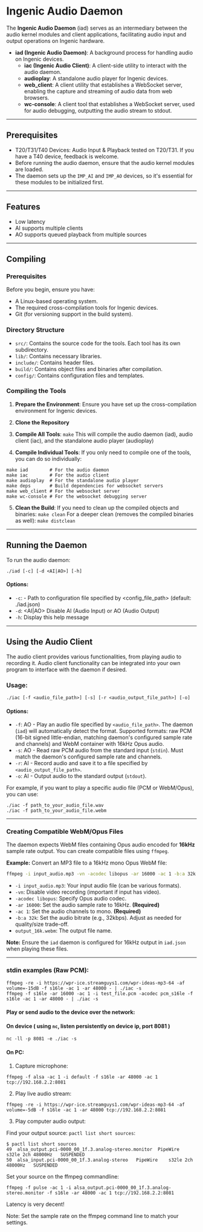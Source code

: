 # Ingenic Audio Daemon

The **Ingenic Audio Daemon** (iad) serves as an intermediary between the audio kernel modules and client applications, facilitating audio input and output operations on Ingenic hardware.

- **iad (Ingenic Audio Daemon)**: A background process for handling audio on Ingenic devices.
  - **iac (Ingenic Audio Client)**: A client-side utility to interact with the audio daemon.
  - **audioplay**: A standalone audio player for Ingenic devices.
  - **web_client**: A client utility that establishes a WebSocket server, enabling the capture and streaming of audio data from web browsers.
  - **wc-console**: A client tool that establishes a WebSocket server, used for audio debugging, outputting the audio stream to stdout.

---

## Prerequisites

- T20/T31/T40 Devices: Audio Input & Playback tested on T20/T31.  If you have a T40 device, feedback is welcome.
- Before running the audio daemon, ensure that the audio kernel modules are loaded.
- The daemon sets up the `IMP_AI` and `IMP_AO` devices, so it's essential for these modules to be initialized first.

---

## Features

- Low latency
- AI supports multiple clients
- AO supports queued playback from multiple sources

---

## Compiling

### Prerequisites

Before you begin, ensure you have:

- A Linux-based operating system.
- The required cross-compilation tools for Ingenic devices.
- Git (for versioning support in the build system).

### Directory Structure

- `src/`: Contains the source code for the tools. Each tool has its own subdirectory.
- `lib/`: Contains necessary libraries.
- `include/`: Contains header files.
- `build/`: Contains object files and binaries after compilation.
- `config/`: Contains configuration files and templates.

### Compiling the Tools

1. **Prepare the Environment**: Ensure you have set up the cross-compilation environment for Ingenic devices.

2. **Clone the Repository**

3. **Compile All Tools**: `make`
This will compile the audio daemon (iad), audio client (iac), and the standalone audio player (audioplay)

4. **Compile Individual Tools**:
If you only need to compile one of the tools, you can do so individually:
```
make iad        # For the audio daemon
make iac        # For the audio client
make audioplay  # For the standalone audio player
make deps       # Build dependencies for websocket servers
make web_client # For the websocket server
make wc-console # For the websocket debugging server
```

5. **Clean the Build**:
If you need to clean up the compiled objects and binaries:
`make clean`
For a deeper clean (removes the compiled binaries as well):
`make distclean`

---

## Running the Daemon

To run the audio daemon:

```
./iad [-c] [-d <AI|AO>] [-h]
```

#### Options:

- `-c`: <path> - Path to configuration file specified by <config_file_path> (default: ./iad.json)
- `-d`: <AI|AO>  Disable AI (Audio Input) or AO (Audio Output)
- `-h`:          Display this help message

---

## Using the Audio Client

The audio client provides various functionalities, from playing audio to recording it.  Audio client functionality can be integrated into your own program to interface with the daemon if desired.

### Usage:

```
./iac [-f <audio_file_path>] [-s] [-r <audio_output_file_path>] [-o]
```

#### Options:

- `-f`: AO - Play an audio file specified by `<audio_file_path>`. The daemon (`iad`) will automatically detect the format. Supported formats: raw PCM (16-bit signed little-endian, matching daemon's configured sample rate and channels) and WebM container with 16kHz Opus audio.
- `-s`: AO - Read raw PCM audio from the standard input (`stdin`). Must match the daemon's configured sample rate and channels.
- `-r`: AI - Record audio and save it to a file specified by `<audio_output_file_path>`.
- `-o`: AI - Output audio to the standard output (`stdout`).

For example, if you want to play a specific audio file (PCM or WebM/Opus), you can use:

```
./iac -f path_to_your_audio_file.wav
./iac -f path_to_your_audio_file.webm
```

---

### Creating Compatible WebM/Opus Files

The daemon expects WebM files containing Opus audio encoded for **16kHz** sample rate output. You can create compatible files using `ffmpeg`.

**Example:** Convert an MP3 file to a 16kHz mono Opus WebM file:

```bash
ffmpeg -i input_audio.mp3 -vn -acodec libopus -ar 16000 -ac 1 -b:a 32k output_16k.webm
```

- `-i input_audio.mp3`: Your input audio file (can be various formats).
- `-vn`: Disable video recording (important if input has video).
- `-acodec libopus`: Specify Opus audio codec.
- `-ar 16000`: Set the audio sample rate to 16kHz. **(Required)**
- `-ac 1`: Set the audio channels to mono. **(Required)**
- `-b:a 32k`: Set the audio bitrate (e.g., 32kbps). Adjust as needed for quality/size trade-off.
- `output_16k.webm`: The output file name.

**Note:** Ensure the `iad` daemon is configured for 16kHz output in `iad.json` when playing these files.

---

### stdin examples (Raw PCM):

```
ffmpeg -re -i https://wpr-ice.streamguys1.com/wpr-ideas-mp3-64 -af volume=-15dB -f s16le -ac 1 -ar 48000 - | ./iac -s
ffmpeg -f s16le -ar 16000 -ac 1 -i test_file.pcm -acodec pcm_s16le -f s16le -ac 1 -ar 48000 - | ./iac -s
```

#### Play or send audio to the device over the network:

#### On device ( using `nc`, listen persistently on device ip, port 8081 )

```
nc -ll -p 8081 -e ./iac -s
```

#### On PC:

1. Capture microphone:
```
ffmpeg -f alsa -ac 1 -i default -f s16le -ar 48000 -ac 1 tcp://192.168.2.2:8081
```

2. Play live audio stream:
```
ffmpeg -re -i https://wpr-ice.streamguys1.com/wpr-ideas-mp3-64 -af volume=-5dB -f s16le -ac 1 -ar 48000 tcp://192.168.2.2:8081
```

3. Play computer audio output:  

Find your output source:
`pactl list short sources`:
```
$ pactl list short sources
49	alsa_output.pci-0000_00_1f.3.analog-stereo.monitor	PipeWire	s32le 2ch 48000Hz	SUSPENDED
50	alsa_input.pci-0000_00_1f.3.analog-stereo	PipeWire	s32le 2ch 48000Hz	SUSPENDED
```

Set your source on the ffmpeg commandline:
```
ffmpeg -f pulse -ac 1 -i alsa_output.pci-0000_00_1f.3.analog-stereo.monitor -f s16le -ar 48000 -ac 1 tcp://192.168.2.2:8081
```

Latency is very decent!

Note: Set the sample rate on the ffmpeg command line to match your settings.
